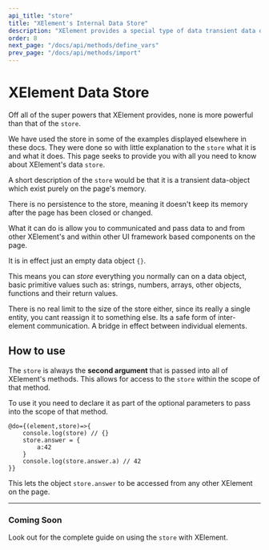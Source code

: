 ```yaml
---
api_title: "store"
title: "XElement's Internal Data Store"
description: "XElement provides a special type of data transient data objet for bi-directional data exchange between different XElements"
order: 8
next_page: "/docs/api/methods/define_vars"
prev_page: "/docs/api/methods/import"
---
```


# XElement Data Store

Off all of the super powers that XElement provides, none is more powerful than that of the `store`.

We have used the store in some of the examples displayed elsewhere in these docs. They were done so with little explanation to the `store` what it is and what it does. This page seeks to provide you with all you need to know about XElement's data `store`.

A short description of the `store` would be that it is a transient data-object which exist purely on the page's memory.

There is no persistence to the store, meaning it doesn't keep its memory after the page has been closed or changed.

What it can do is allow you to communicated and pass data to and from other XElement's and within other UI framework based components on the page.

It is in effect just an empty data object `{}`.

This means you can *store* everything you normally can on a data object, basic primitive values such as: strings, numbers, arrays, other objects, functions and their return values.

There is no real limit to the size of the store either, since its really a single entity, you cant reassign it to something else. Its a safe form of inter-element communication. A bridge in effect between individual elements.

## How to use

The `store` is always the **second argument** that is passed into all of XElement's methods. This allows for access to the `store` within the scope of that method.

To use it you need to declare it as part of the optional parameters to pass into the scope of that method.

```astro
@do={(element,store)=>{
    console.log(store) // {}
    store.answer = {
        a:42
    }
    console.log(store.answer.a) // 42
}}
```

This lets the object `store.answer` to be accessed from any other XElement on the page.

------

### Coming Soon

Look out for the complete guide on using the `store` with XElement.

